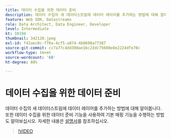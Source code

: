```yaml
---
title: 데이터 수집을 위한 데이터 준비
description: 데이터 수집의 새 데이터스트림에 데이터 레이어를 추가하는 방법에 대해 알아봅니다.
feature: Web SDK, Datastreams
role: Data Architect, Data Engineer, Developer
level: Intermediate
kt: 10194
thumbnail: 342120.jpeg
exl-id: f42aec0c-f76a-4cf5-a874-4b8698a77387
source-git-commit: cc7a77c4dd380ae1bc23dc75608e8e2224dfe78c
workflow-type: tm+mt
source-wordcount: '68'
ht-degree: 88%

---
```


# 데이터 수집을 위한 데이터 준비

데이터 수집의 새 데이터스트림에 데이터 레이어를 추가하는 방법에 대해 알아봅니다. 또한 데이터 수집을 위한 데이터 준비 기능을 사용하여 기본 매핑 기능을 수행하는 방법도 알아보십시오. 자세한 내용은 [설명서](https://experienceleague.adobe.com/docs/experience-platform/edge/fundamentals/datastreams.html#data-prep)를 참조하십시오.

>[!VIDEO](https://video.tv.adobe.com/v/342120/?quality=12&learn=on)
